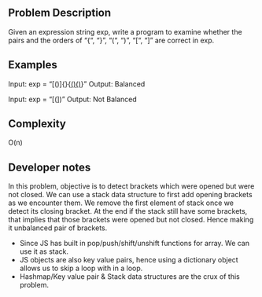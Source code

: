 ## Problem Description
Given an expression string exp, write a program to examine whether the pairs and the orders of “{“, “}”, “(“, “)”, “[“, “]” are correct in exp.

## Examples
Input: exp = “[()]{}{[()()]()}” 
Output: Balanced

Input: exp = “[(])” 
Output: Not Balanced 

## Complexity
O(n)

## Developer notes
In this problem, objective is to detect brackets which were opened but were not closed. We can use a stack data structure to first add opening brackets as we encounter them. We remove the first element of stack once we detect its closing bracket. At the end if the stack still have some brackets, that implies that those brackets were opened but not closed. Hence making it unbalanced pair of brackets.
- Since JS has built in pop/push/shift/unshift functions for array. We can use it as stack.
- JS objects are also key value pairs, hence using a dictionary object allows us to skip a loop with in a loop.
- Hashmap/Key value pair & Stack data structures are the crux of this problem.
